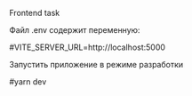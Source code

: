 Frontend task

Файл .env содержит переменную:

#VITE_SERVER_URL=http://localhost:5000

Запустить приложение в режиме разработки

#yarn dev
